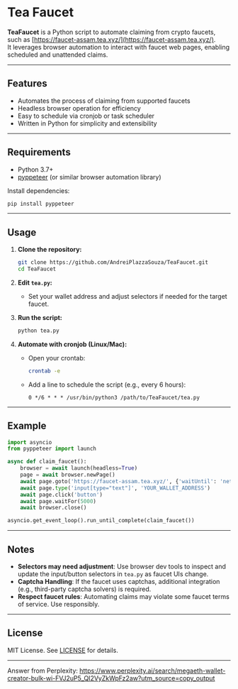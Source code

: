 
# Tea Faucet

**TeaFaucet** is a Python script to automate claiming from crypto faucets, such as [https://faucet-assam.tea.xyz/](https://faucet-assam.tea.xyz/).  
It leverages browser automation to interact with faucet web pages, enabling scheduled and unattended claims.

---

## Features

- Automates the process of claiming from supported faucets
- Headless browser operation for efficiency
- Easy to schedule via cronjob or task scheduler
- Written in Python for simplicity and extensibility

---

## Requirements

- Python 3.7+
- [pyppeteer](https://github.com/pyppeteer/pyppeteer) (or similar browser automation library)

Install dependencies:
```bash
pip install pyppeteer
```

---

## Usage

1. **Clone the repository:**
    ```bash
    git clone https://github.com/AndreiPlazzaSouza/TeaFaucet.git
    cd TeaFaucet
    ```

2. **Edit `tea.py`:**
    - Set your wallet address and adjust selectors if needed for the target faucet.

3. **Run the script:**
    ```bash
    python tea.py
    ```

4. **Automate with cronjob (Linux/Mac):**
    - Open your crontab:
      ```bash
      crontab -e
      ```
    - Add a line to schedule the script (e.g., every 6 hours):
      ```
      0 */6 * * * /usr/bin/python3 /path/to/TeaFaucet/tea.py
      ```

---

## Example

```python
import asyncio
from pyppeteer import launch

async def claim_faucet():
    browser = await launch(headless=True)
    page = await browser.newPage()
    await page.goto('https://faucet-assam.tea.xyz/', {'waitUntil': 'networkidle2'})
    await page.type('input[type="text"]', 'YOUR_WALLET_ADDRESS')
    await page.click('button')
    await page.waitFor(5000)
    await browser.close()

asyncio.get_event_loop().run_until_complete(claim_faucet())
```

---

## Notes

- **Selectors may need adjustment**: Use browser dev tools to inspect and update the input/button selectors in `tea.py` as faucet UIs change.
- **Captcha Handling**: If the faucet uses captchas, additional integration (e.g., third-party captcha solvers) is required.
- **Respect faucet rules**: Automating claims may violate some faucet terms of service. Use responsibly.

---

## License

MIT License. See [LICENSE](LICENSE) for details.

---

Answer from Perplexity: https://www.perplexity.ai/search/megaeth-wallet-creator-bulk-wi-FVJ2uP5_QI2VyZkWpFz2aw?utm_source=copy_output
